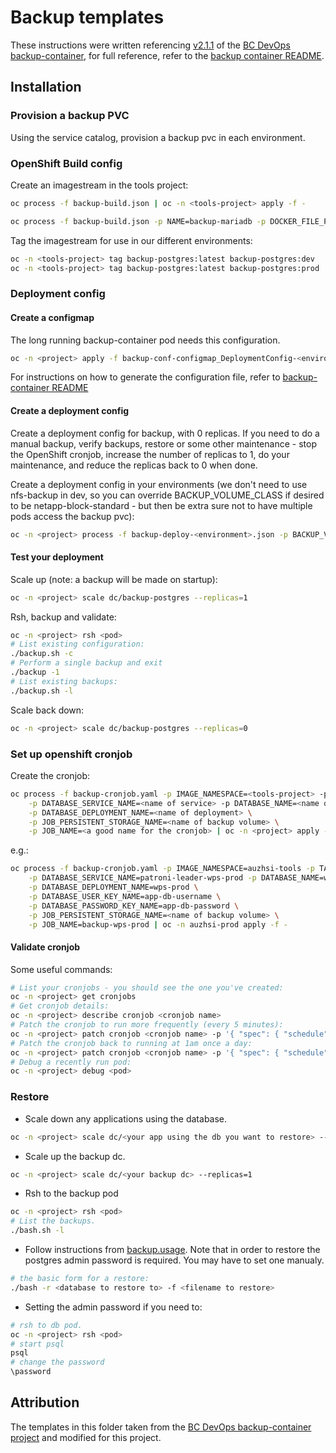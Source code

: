 # Backup templates

These instructions were written referencing [v2.1.1](https://github.com/BCDevOps/backup-container/releases/tag/2.1.1) of the [BC DevOps backup-container](https://github.com/BCDevOps/backup-container), for full reference, refer to the [backup container README](https://github.com/BCDevOps/backup-container/blob/master/README.md).

## Installation

### Provision a backup PVC

Using the service catalog, provision a backup pvc in each environment.

### OpenShift Build config

Create an imagestream in the tools project:

```bash
oc process -f backup-build.json | oc -n <tools-project> apply -f -
```

```bash
oc process -f backup-build.json -p NAME=backup-mariadb -p DOCKER_FILE_PATH=Dockerfile_MariaDB | oc -n <tools-project> apply -f -
```

Tag the imagestream for use in our different environments:

```bash
oc -n <tools-project> tag backup-postgres:latest backup-postgres:dev
oc -n <tools-project> tag backup-postgres:latest backup-postgres:prod
```

### Deployment config

#### Create a configmap

The long running backup-container pod needs this configuration.

```bash
oc -n <project> apply -f backup-conf-configmap_DeploymentConfig-<environment>.json
```

For instructions on how to generate the configuration file, refer to [backup-container README](https://github.com/BCDevOps/backup-container/tree/2.1.1#backupconf)

#### Create a deployment config

Create a deployment config for backup, with 0 replicas. If you need to do a manual backup, verify
backups, restore or some other maintenance - stop the OpenShift cronjob, increase the number of replicas
to 1, do your maintenance, and reduce the replicas back to 0 when done.

Create a deployment config in your environments (we don't need to use nfs-backup in dev, so you
can override BACKUP_VOLUME_CLASS if desired to be netapp-block-standard - but then be extra sure not to have
multiple pods access the backup pvc):

```bash
oc -n <project> process -f backup-deploy-<environment>.json -p BACKUP_VOLUME_NAME=<backup volume name> | oc -n <project> apply -f -
```

#### Test your deployment

Scale up (note: a backup will be made on startup):

```bash
oc -n <project> scale dc/backup-postgres --replicas=1
```

Rsh, backup and validate:

```bash
oc -n <project> rsh <pod>
# List existing configuration:
./backup.sh -c
# Perform a single backup and exit
./backup -1
# List existing backups:
./backup.sh -l
```

Scale back down:

```bash
oc -n <project> scale dc/backup-postgres --replicas=0
```

### Set up openshift cronjob

Create the cronjob:

```bash
oc process -f backup-cronjob.yaml -p IMAGE_NAMESPACE=<tools-project> -p TAG_NAME=<dev/prod> \
    -p DATABASE_SERVICE_NAME=<name of service> -p DATABASE_NAME=<name of database> \
    -p DATABASE_DEPLOYMENT_NAME=<name of deployment> \
    -p JOB_PERSISTENT_STORAGE_NAME=<name of backup volume> \
    -p JOB_NAME=<a good name for the cronjob> | oc -n <project> apply -f -
```

e.g.:

```bash
oc process -f backup-cronjob.yaml -p IMAGE_NAMESPACE=auzhsi-tools -p TAG_NAME=prod \
    -p DATABASE_SERVICE_NAME=patroni-leader-wps-prod -p DATABASE_NAME=wps-prod \
    -p DATABASE_DEPLOYMENT_NAME=wps-prod \
    -p DATABASE_USER_KEY_NAME=app-db-username \
    -p DATABASE_PASSWORD_KEY_NAME=app-db-password \
    -p JOB_PERSISTENT_STORAGE_NAME=<name of backup volume> \
    -p JOB_NAME=backup-wps-prod | oc -n auzhsi-prod apply -f -
```

#### Validate cronjob

Some useful commands:

```bash
# List your cronjobs - you should see the one you've created:
oc -n <project> get cronjobs
# Get cronjob details:
oc -n <project> describe cronjob <cronjob name>
# Patch the cronjob to run more frequently (every 5 minutes):
oc -n <project> patch cronjob <cronjob name> -p '{ "spec": { "schedule": "*/5 * * * *" } }'
# Patch the cronjob back to running at 1am once a day:
oc -n <project> patch cronjob <cronjob name> -p '{ "spec": { "schedule": "0 1 * * *" } }'
# Debug a recently run pod:
oc -n <project> debug <pod>
```

### Restore

- Scale down any applications using the database.

```bash
oc -n <project> scale dc/<your app using the db you want to restore> --replicas=0
```

- Scale up the backup dc.

```bash
oc -n <project> scale dc/<your backup dc> --replicas=1
```

- Rsh to the backup pod

```bash
oc -n <project> rsh <pod>
# List the backups.
./bash.sh -l
```

- Follow instructions from [backup.usage](https://github.com/BCDevOps/backup-container/blob/master/docker/backup.usage). Note that in order to restore the postgres admin password is required. You may have to set one manualy.

```bash
# the basic form for a restore:
./bash -r <database to restore to> -f <filename to restore>
```

- Setting the admin password if you need to:

```bash
# rsh to db pod.
oc -n <project> rsh <pod>
# start psql
psql
# change the password
\password
```

## Attribution

The templates in this folder taken from the [BC DevOps backup-container project](https://github.com/BCDevOps/backup-container) and modified for this project.
